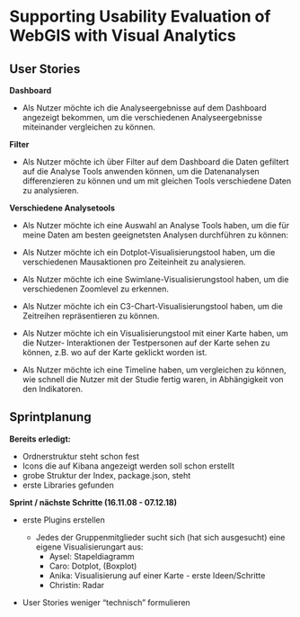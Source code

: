 # Supporting Usability Evaluation of WebGIS with Visual Analytics    

## User Stories 

**Dashboard**   

- Als Nutzer möchte ich die Analyseergebnisse auf dem Dashboard angezeigt bekommen, um die verschiedenen Analyseergebnisse miteinander vergleichen zu können.

**Filter**

- Als Nutzer möchte ich über Filter auf dem Dashboard die Daten gefiltert auf die Analyse Tools anwenden können, um die Datenanalysen differenzieren zu können und um mit gleichen Tools verschiedene Daten zu analysieren.

**Verschiedene Analysetools**

- Als Nutzer möchte ich eine Auswahl an Analyse Tools haben, um die für meine Daten am besten geeignetsten Analysen durchführen zu können:

 - Als Nutzer möchte ich ein Dotplot-Visualisierungstool haben, um die verschiedenen Mausaktionen pro Zeiteinheit zu analysieren.

 - Als Nutzer möchte ich eine Swimlane-Visualisierungstool haben, um die verschiedenen Zoomlevel zu erkennen. 

  - Als Nutzer möchte ich ein C3-Chart-Visualisierungstool haben, um die Zeitreihen repräsentieren zu können.

  - Als Nutzer möchte ich ein Visualisierungstool mit einer Karte haben, um die Nutzer- Interaktionen der Testpersonen auf der Karte sehen zu können, z.B. wo auf der Karte geklickt worden ist.

  - Als Nutzer möchte ich eine Timeline haben, um vergleichen zu können, wie schnell die Nutzer mit der Studie fertig waren, in Abhängigkeit von den Indikatoren.

## Sprintplanung 
**Bereits erledigt:**

- Ordnerstruktur steht schon fest
- Icons die auf Kibana angezeigt werden soll schon erstellt
- grobe Struktur der Index, package.json, steht
- erste Libraries gefunden 

**Sprint / nächste Schritte (16.11.08 - 07.12.18)**

- erste Plugins erstellen
  - Jedes der Gruppenmitglieder sucht sich (hat sich ausgesucht) eine eigene Visualisierungart aus:
     - Aysel: Stapeldiagramm
     - Caro: Dotplot, (Boxplot)
     - Anika: Visualisierung auf einer Karte - erste Ideen/Schritte
     - Christin: Radar

- User Stories weniger “technisch” formulieren 
